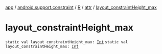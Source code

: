 [app](../../../index.md) / [android.support.constraint](../../index.md) / [R](../index.md) / [attr](index.md) / [layout_constraintHeight_max](./layout_constraint-height_max.md)

# layout_constraintHeight_max

`static val layout_constraintHeight_max: `[`Int`](https://kotlinlang.org/api/latest/jvm/stdlib/kotlin/-int/index.html)
`static val layout_constraintHeight_max: `[`Int`](https://kotlinlang.org/api/latest/jvm/stdlib/kotlin/-int/index.html)